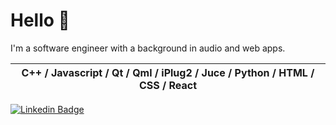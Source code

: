 # Hello 👋

I'm a software engineer with a background in audio and web apps. 

| C++ / Javascript / Qt / Qml / iPlug2 / Juce / Python / HTML / CSS / React|
| -------------------------------------------------------------------------|

[![Linkedin Badge](https://img.shields.io/badge/-Wictorsson-blue?style=flat&logo=Linkedin&logoColor=white&link=https://www.linkedin.com/in/fredrik-wictorsson-276ab2180/)](https://www.linkedin.com/in/fredrik-wictorsson-276ab2180/)
